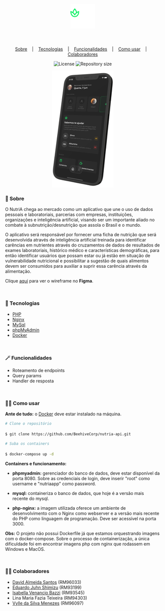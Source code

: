 <br>

<h1 align="center">
  <img alt="Doit.io logo" title="Move.it" src=".github/brand.png" width="80px" />
</h1>

<br>

<p align="center">
  <a href="#-Sobre">Sobre</a>
  &nbsp;&nbsp;&nbsp;|&nbsp;&nbsp;&nbsp;
  <a href="#-Tecnologias">Tecnologias</a>
  &nbsp;&nbsp;&nbsp;|&nbsp;&nbsp;&nbsp;
  <a href="#-Funcionalidades">Funcionalidades</a>
  &nbsp;&nbsp;&nbsp;|&nbsp;&nbsp;&nbsp;
  <a href="#-Como-usar">Como usar</a>
  &nbsp;&nbsp;&nbsp;|&nbsp;&nbsp;&nbsp;
  <a href="#-Colaboradores">Colaboradores</a>
</p>

<p align="center">
  <img alt="License" src="https://img.shields.io/static/v1?label=license&message=MIT&color=000000&labelColor=1A1A1A">
  <img alt="Repository size" src="https://img.shields.io/github/repo-size/Almeida154/move.it?color=000000&labelColor=1A1A1A">
</p>

<p align="center">
  <img alt="Mockup" src=".github/mockup.png" width="200px">
</p>

### 🤳 Sobre

O NutriA chega ao mercado como um aplicativo que une o uso de dados pessoais e laboratoriais, parcerias com empresas, instituições, organizações e inteligência artificial, visando ser um importante aliado no combate à subnutrição/desnutrição que assola o Brasil e o mundo.

O aplicativo será responsável por fornecer uma ficha de nutrição que será desenvolvida através de inteligência artificial treinada para identificar carências em nutrientes através do cruzamentos de dados de resultados de exames laboratoriais, histórico médico e características demográficas, para então identificar usuários que possam estar ou já estão em situação de vulnerabilidade nutricional e possibilitar a sugestão de quais alimentos devem ser consumidos para auxiliar a suprir essa carência através da alimentação.

Clique [aqui](https://www.figma.com/file/xuMhTj8OpK41HE2L8A5ZNM/Beehive-%2B-GS?type=design&node-id=607%3A2&t=UKwFw1JlMsz7MnO8-1) para ver o wireframe no **Figma**.

<br>

### 🚀 Tecnologias

- [PHP](https://www.php.net/)
- [Nginx](https://www.nginx.com/)
- [MySql](https://www.mysql.com/)
- [phpMyAdmin](https://www.phpmyadmin.net/)
- [Docker](https://www.docker.com/)

<br>

### 🪄 Funcionalidades

- Roteamento de endpoints
- Query params
- Handler de resposta

<br>

### 🧑‍💻 Como usar

**Ante de tudo:** o [Docker](https://www.docker.com/) deve estar instalado na máquina.

```bash
# Clone o repositório

$ git clone https://github.com/BeehiveCorp/nutria-api.git
```

```bash
# Suba os containers

$ docker-compose up -d
```

**Containers e funcionamento:**
<br>

- **phpmyadmin:** gerenciador do banco de dados, deve estar disponível da porta 8080. Sobre as credenciais de login, deve inserir "root" como username e "nutriaapp" como password.

- **mysql:** containeriza o banco de dados, que hoje é a versão mais recente do mysql.

- **php-nginx:** a imagem utilizada oferece um ambiente de desenvolvimento com o Nginx como webserver e a versão mais recente do PHP como linguagem de programação. Deve ser acessível na porta 3000.

**Obs:** O projeto não possui Dockerfile já que estamos orquestrando imagens com o docker-compose. Sobre o processo de containerização, a única dificuldade foi em encontrar imagens php com nginx que rodassem em Windows e MacOS.

<br>

### 🧑‍💻 Colaboradores

- [David Almeida Santos](https://www.linkedin.com/in/almeida154/) (RM96033)
- [Eduardo Juhn Shimizu](https://www.linkedin.com/in/eduardo-shimizu/) (RM93199)
- [Isabella Venancio Bazzi](https://www.linkedin.com/in/isabellabazzi/) (RM93545)
- Lina Maria Fazia Teixeira (RM94303)
- [Vylle da Silva Menezes](https://www.linkedin.com/in/vylle-menezes/) (RM96097)
